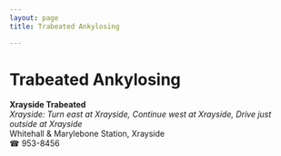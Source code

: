 ```yaml
---
layout: page 
title: Trabeated Ankylosing

---
```



# Trabeated Ankylosing


 **Xrayside Trabeated**  
_Xrayside: Turn east at Xrayside, Continue west at Xrayside, Drive just outside at Xrayside_  
Whitehall & Marylebone Station, Xrayside  
☎ 953-8456

